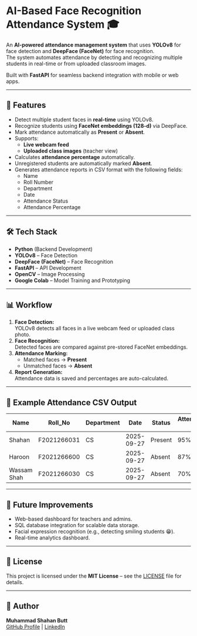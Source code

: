 # AI-Based Face Recognition Attendance System 🎓

An **AI-powered attendance management system** that uses **YOLOv8** for face detection and **DeepFace (FaceNet)** for face recognition.  
The system automates attendance by detecting and recognizing multiple students in real-time or from uploaded classroom images.  

Built with **FastAPI** for seamless backend integration with mobile or web apps.

---

## 🚀 Features
- Detect multiple student faces in **real-time** using YOLOv8.
- Recognize students using **FaceNet embeddings (128-d)** via DeepFace.
- Mark attendance automatically as **Present** or **Absent**.
- Supports:
  - **Live webcam feed**
  - **Uploaded class images** (teacher view)
- Calculates **attendance percentage** automatically.
- Unregistered students are automatically marked **Absent**.
- Generates attendance reports in CSV format with the following fields:
  - Name
  - Roll Number
  - Department
  - Date
  - Attendance Status
  - Attendance Percentage

---

## 🛠 Tech Stack
- **Python** (Backend Development)
- **YOLOv8** – Face Detection
- **DeepFace (FaceNet)** – Face Recognition
- **FastAPI** – API Development
- **OpenCV** – Image Processing
- **Google Colab** – Model Training and Prototyping

---

## 📊 Workflow
1. **Face Detection:**  
   YOLOv8 detects all faces in a live webcam feed or uploaded class photo.
2. **Face Recognition:**  
   Detected faces are compared against pre-stored FaceNet embeddings.
3. **Attendance Marking:**  
   - Matched faces → **Present**
   - Unmatched faces → **Absent**
4. **Report Generation:**  
   Attendance data is saved and percentages are auto-calculated.

---

## 📝 Example Attendance CSV Output
| Name           | Roll_No     | Department | Date       | Status   | Attendance % |
|----------------|------------|------------|------------|----------|--------------|
| Shahan         | F2021266031| CS         | 2025-09-27 | Present  | 95%          |
| Haroon         | F2021266600| CS         | 2025-09-27 | Absent   | 87%          |
| Wassam Shah    | F2021266030| CS         | 2025-09-27 | Absent   | 70%          |

---

## 📌 Future Improvements
- Web-based dashboard for teachers and admins.
- SQL database integration for scalable data storage.
- Facial expression recognition (e.g., detecting smiling students 😁).
- Real-time analytics dashboard.

---

## 📜 License
This project is licensed under the **MIT License** – see the [LICENSE](LICENSE) file for details.

---

## 👤 Author
**Muhammad Shahan Butt**  
[GitHub Profile](https://github.com/Shahanbutt07) | [LinkedIn](https://www.linkedin.com/in/shahan-butt-aiengineer/)

